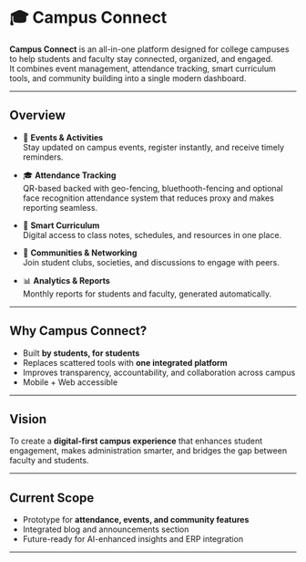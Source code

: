 # 🎓 Campus Connect

**Campus Connect** is an all-in-one platform designed for college campuses to help students and faculty stay connected, organized, and engaged.  
It combines event management, attendance tracking, smart curriculum tools, and community building into a single modern dashboard.

---

## Overview

- 📅 **Events & Activities**  
  Stay updated on campus events, register instantly, and receive timely reminders.

- 🎓 **Attendance Tracking**  
  QR-based backed with geo-fencing, bluethooth-fencing and optional face recognition attendance system that reduces proxy and makes reporting seamless.

- 📖 **Smart Curriculum**  
  Digital access to class notes, schedules, and resources in one place.

- 💬 **Communities & Networking**  
  Join student clubs, societies, and discussions to engage with peers.

- 📊 **Analytics & Reports**  
  Monthly reports for students and faculty, generated automatically.

---

## Why Campus Connect?

- Built **by students, for students**
- Replaces scattered tools with **one integrated platform**
- Improves transparency, accountability, and collaboration across campus
- Mobile + Web accessible

---

## Vision

To create a **digital-first campus experience** that enhances student engagement, makes administration smarter, and bridges the gap between faculty and students.

---

## Current Scope

- Prototype for **attendance, events, and community features**
- Integrated blog and announcements section
- Future-ready for AI-enhanced insights and ERP integration

---
